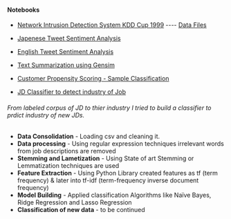 #### Notebooks
- [Network Intrusion Detection System KDD Cup 1999](https://nbviewer.jupyter.org/github/apnabini/DataScieneProjects/blob/master/StructuredDataAnalysisKDD.ipynb) ---- [Data Files](http://kdd.ics.uci.edu/databases/kddcup99/kddcup99.html)


  
- [Japenese Tweet Sentiment Analysis](https://nbviewer.jupyter.org/github/apnabini/DataScieneProjects/blob/master/TweetSentimentAnalysisJapanese.ipynb)

- [English Tweet Sentiment Analysis](https://nbviewer.jupyter.org/github/apnabini/DataScieneProjects/blob/master/TweetSentimentAnalysisEnglish.ipynb)

- [Text Summarization using Gensim](https://nbviewer.jupyter.org/github/apnabini/DataScieneProjects/blob/master/Text%20Summarization%20using%20Gensim.ipynb)

- [Customer Propensity Scoring - Sample Classification](https://nbviewer.jupyter.org/github/apnabini/DataScieneProjects/blob/master/CustomerPropensityModel.ipynb)

 - [JD Classifier to detect industry of Job](https://nbviewer.jupyter.org/github/apnabini/DataScieneProjects/blob/master/JD_Classifier.ipynb)

###### From labeled corpus of JD to thier industry I tried to build a classifier to prdict industry of new JDs.
- **Data Consolidation** - Loading csv and cleaning it.
- **Data processing** - Using regular expression techniques irrelevant words from job descriptions are removed
- **Stemming and Lametization** -  Using State of art Stemming or Lemmatization techniques are used
- **Feature Extraction** - Using Python Library created features as tf (term frequency) & later into tf-idf (term-frequency inverse document frequency)
- **Model Building** -  Applied classification Algorithms like Naïve Bayes, Ridge Regression and Lasso Regression
- **Classification of new data** - to be continued 
